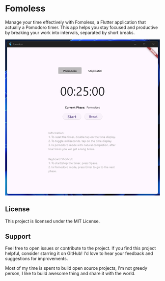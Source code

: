 # Fomoless

Manage your time effectively with Fomoless, a Flutter application that actually a Pomodoro timer. This app helps you stay focused and productive by breaking your work into intervals, separated by short breaks.

![Demo Windows](https://raw.githubusercontent.com/supanadit/fomoless/refs/heads/main/demo/demo-windows.png)

## License

This project is licensed under the MIT License.

## Support

Feel free to open issues or contribute to the project. If you find this project helpful, consider starring it on GitHub! I'd love to hear your feedback and suggestions for improvements.

Most of my time is spent to build open source projects, I'm not greedy person, I like to build awesome thing and share it with the world.
